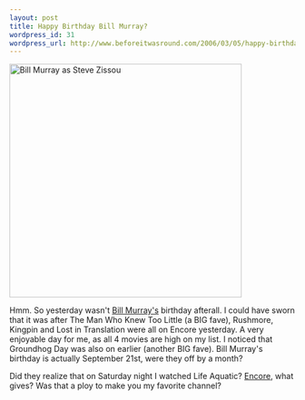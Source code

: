 ```yaml
--- 
layout: post
title: Happy Birthday Bill Murray?
wordpress_id: 31
wordpress_url: http://www.beforeitwasround.com/2006/03/05/happy-birthday-bill-murray/
---
```

<img width="409" height="412" alt="Bill Murray as Steve Zissou" class="photo" src="/_images/billmurray.jpg" />

Hmm. So yesterday wasn't <a title="Bill Murray" href="http://imdb.com/name/nm0000195/">Bill Murray's</a> birthday afterall. I could have sworn that it was after The Man Who Knew Too Little (a BIG fave), Rushmore, Kingpin and Lost in Translation were all on Encore yesterday. A very enjoyable day for me, as all 4 movies are high on my list. I noticed that Groundhog Day was also on earlier (another BIG fave). Bill Murray's birthday is actually September 21st, were they off by a month?

Did they realize that on Saturday night I watched Life Aquatic? <a href="http://www.encoretv.com">Encore</a>, what gives? Was that a ploy to make you my favorite channel?
